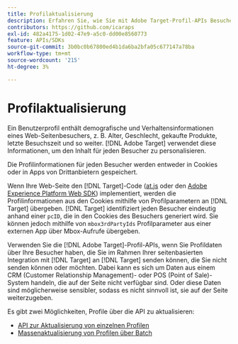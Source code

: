 ```yaml
---
title: Profilaktualisierung
description: Erfahren Sie, wie Sie mit Adobe Target-Profil-APIs Besucherdaten an  [!DNL Target] senden.
contributors: https://github.com/icaraps
exl-id: 482a4175-1d02-47e9-a5c0-dd00e8560773
feature: APIs/SDKs
source-git-commit: 3b0bc0b67800ed4b1da6ba2bfa05c677147a78ba
workflow-type: tm+mt
source-wordcount: '215'
ht-degree: 3%

---
```


# Profilaktualisierung

Ein Benutzerprofil enthält demografische und Verhaltensinformationen eines Web-Seitenbesuchers, z. B. Alter, Geschlecht, gekaufte Produkte, letzte Besuchszeit und so weiter. [!DNL Adobe Target] verwendet diese Informationen, um den Inhalt für jeden Besucher zu personalisieren.

Die Profilinformationen für jeden Besucher werden entweder in Cookies oder in Apps von Drittanbietern gespeichert.

Wenn Ihre Web-Seite den [!DNL Target]-Code ([at.js](/help/dev/implement/client-side/atjs/how-atjs-works/how-atjs-works.md) oder den [Adobe Experience Platform Web SDK](/help/dev/implement/client-side/aep-web-sdk/aep-web-sdk-overview.md)) implementiert, werden die Profilinformationen aus den Cookies mithilfe von Profilparametern an [!DNL Target] übergeben. [!DNL Target] identifiziert jeden Besucher eindeutig anhand einer `pcID`, die in den Cookies des Besuchers generiert wird. Sie können jedoch mithilfe von `mbox3rdPartyIds` Profilparameter aus einer externen App über Mbox-Aufrufe übergeben.

Verwenden Sie die [!DNL Adobe Target]-Profil-APIs, wenn Sie Profildaten über Ihre Besucher haben, die Sie im Rahmen Ihrer seitenbasierten Integration mit [!DNL Target] an [!DNL Target] senden können, die Sie nicht senden können oder möchten. Dabei kann es sich um Daten aus einem CRM (Customer Relationship Management)- oder POS (Point of Sale)-System handeln, die auf der Seite nicht verfügbar sind. Oder diese Daten sind möglicherweise sensibler, sodass es nicht sinnvoll ist, sie auf der Seite weiterzugeben.

Es gibt zwei Möglichkeiten, Profile über die API zu aktualisieren:

* [API zur Aktualisierung von einzelnen Profilen](/help/dev/administer/profile-api/profile-single-api.md)
* [Massenaktualisierung von Profilen über Batch](/help/dev/administer/profile-api/profile-bulk-api.md)
